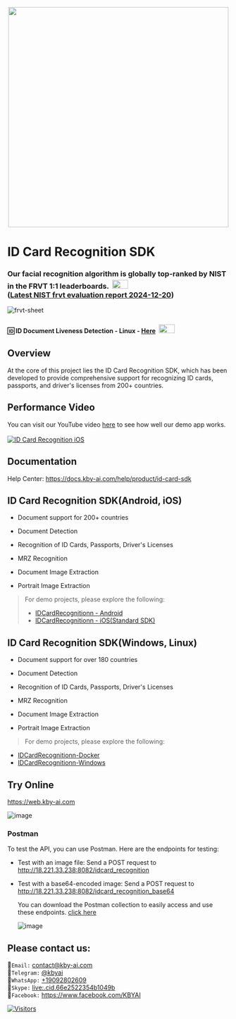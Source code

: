 <p align="center">
  <a href="https://play.google.com/store/apps/dev?id=7086930298279250852" target="_blank">
    <img alt="" src="https://github-production-user-asset-6210df.s3.amazonaws.com/125717930/246971879-8ce757c3-90dc-438d-807f-3f3d29ddc064.png" width=500/>
  </a>  
</p>

# ID Card Recognition SDK

### Our facial recognition algorithm is globally top-ranked by NIST in the FRVT 1:1 leaderboards.<span> <img src="https://github.com/kby-ai/.github/assets/125717930/bcf351c5-8b7a-496e-a8f9-c236eb8ad59e" style="margin: 4px; width: 36px; height: 20px"> <span/> </br> ([Latest NIST frvt evaluation report 2024-12-20](https://pages.nist.gov/frvt/html/frvt11.html)) </br>
![frvt-sheet](https://github.com/user-attachments/assets/16b4cee2-3a91-453f-94e0-9e81262393d7) 

#### 🆔 ID Document Liveness Detection - Linux - [Here](https://web.kby-ai.com) <span> <img src="https://github.com/kby-ai/.github/assets/125717930/bcf351c5-8b7a-496e-a8f9-c236eb8ad59e" style="margin: 4px; width: 36px; height: 20px"> <span/>

## Overview
At the core of this project lies the ID Card Recognition SDK, which has been developed to provide comprehensive support for recognizing ID cards, passports, and driver's licenses from 200+ countries.

## Performance Video

You can visit our YouTube video [here](https://www.youtube.com/watch?v=Pn5Coq7QZ8s) to see how well our demo app works.</br></br>
[![ID Card Recognition iOS](https://img.youtube.com/vi/Pn5Coq7QZ8s/0.jpg)](https://www.youtube.com/watch?v=Pn5Coq7QZ8s)

## Documentation
Help Center: https://docs.kby-ai.com/help/product/id-card-sdk

## ID Card Recognition SDK(Android, iOS)

- Document support for 200+ countries

- Document Detection

- Recognition of ID Cards, Passports, Driver's Licenses

- MRZ Recognition

- Document Image Extraction

- Portrait Image Extraction

> For demo projects, please explore the following:
> - [IDCardRecognitionn - Android](https://github.com/kby-ai/IDCardRecognition-Android)
> - [IDCardRecognitionn - iOS(Standard SDK)](https://github.com/kby-ai/IDCardRecognition-iOS)

## ID Card Recognition SDK(Windows, Linux)

- Document support for over 180 countries

- Document Detection

- Recognition of ID Cards, Passports, Driver's Licenses

- MRZ Recognition

- Document Image Extraction

- Portrait Image Extraction
  
> For demo projects, please explore the following:
- [IDCardRecognitionn-Docker](https://github.com/kby-ai/IDCardRecognition-Docker)
- [IDCardRecognitionn-Windows](https://github.com/kby-ai/FaceLivenessDetection-Windows)

## Try Online
https://web.kby-ai.com

  ![image](https://github.com/kby-ai/IDCardRecognition-Docker/assets/125717930/ff395174-d3e9-4198-bfc8-6024a8c31734)

  
### Postman
  To test the API, you can use Postman. Here are the endpoints for testing:
  - Test with an image file: Send a POST request to http://18.221.33.238:8082/idcard_recognition
  - Test with a base64-encoded image: Send a POST request to http://18.221.33.238:8082/idcard_recognition_base64

    You can download the Postman collection to easily access and use these endpoints. [click here](https://github.com/kby-ai/IDCardRecognition-Docker/tree/main/postman/kby-ai-idcard.postman_collection.json)
    
    ![image](https://github.com/kby-ai/IDCardRecognition-Docker/assets/125717930/0ec93826-76d7-47a7-9065-6bd353bc79b3)

## Please contact us:</br>
🧙`Email:` contact@kby-ai.com</br>
🧙`Telegram:` [@kbyai](https://t.me/kbyai)</br>
🧙`WhatsApp:` [+19092802609](https://wa.me/+19092802609)</br>
🧙`Skype:` [live:.cid.66e2522354b1049b](https://join.skype.com/invite/OffY2r1NUFev)</br>
🧙`Facebook:` https://www.facebook.com/KBYAI</br>

[![Visitors](https://api.visitorbadge.io/api/combined?path=https%3A%2F%2Fgithub.com%2Fkby-ai%2FIDCard-Recognition-SDK&countColor=%23263759)](https://visitorbadge.io/status?path=https%3A%2F%2Fgithub.com%2Fkby-ai%2FIDCard-Recognition-SDK)
